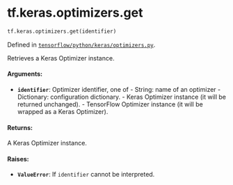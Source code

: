 <div itemscope itemtype="http://developers.google.com/ReferenceObject">
<meta itemprop="name" content="tf.keras.optimizers.get" />
<meta itemprop="path" content="Stable" />
</div>

# tf.keras.optimizers.get

``` python
tf.keras.optimizers.get(identifier)
```



Defined in [`tensorflow/python/keras/optimizers.py`](/code/stable/tensorflow/python/keras/optimizers.py).

Retrieves a Keras Optimizer instance.

#### Arguments:

* <b>`identifier`</b>: Optimizer identifier, one of
        - String: name of an optimizer
        - Dictionary: configuration dictionary.
        - Keras Optimizer instance (it will be returned unchanged).
        - TensorFlow Optimizer instance
            (it will be wrapped as a Keras Optimizer).


#### Returns:

A Keras Optimizer instance.


#### Raises:

* <b>`ValueError`</b>: If `identifier` cannot be interpreted.